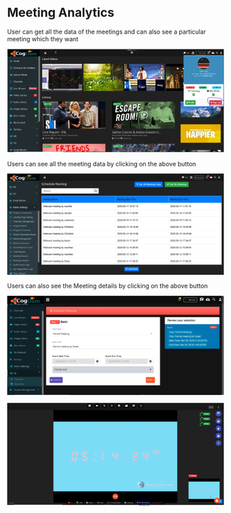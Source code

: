# Meeting Analytics

User can get all the data of the meetings and can also see a particular meeting which they want

![](../.gitbook/assets/image%20%28300%29.png)

Users can see all the meeting data by clicking on the above button

![](../.gitbook/assets/image%20%28293%29.png)

Users can also see the Meeting details by clicking on the above button

![](../.gitbook/assets/image%20%2832%29.png)

![](../.gitbook/assets/image%20%28248%29.png)

